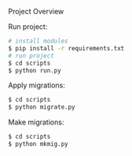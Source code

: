 Project Overview

Run project:
```bash
# install modules
$ pip install -r requirements.txt
# run project
$ cd scripts
$ python run.py
```

Apply migrations:
```bash
$ cd scripts
$ python migrate.py
```

Make migrations:
```bash
$ cd scripts
$ python mkmig.py
```